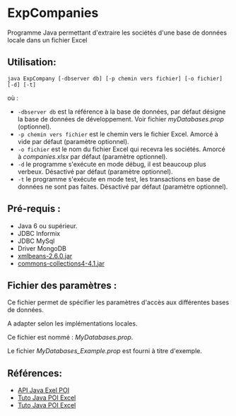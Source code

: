 # ExpCompanies
Programme Java permettant d'extraire les sociétés d'une base de données locale dans un fichier Excel

## Utilisation:
```
java ExpCompany [-dbserver db] [-p chemin vers fichier] [-o fichier] [-d] [-t] 
```
où :
* ```-dbserver db``` est la référence à la base de données, par défaut désigne la base de données de développement. Voir fichier *myDatabases.prop* (optionnel).
* ```-p chemin vers fichier``` est le chemin vers le fichier Excel. Amorcé à vide par défaut (paramètre optionnel).
* ```-o fichier``` est le nom du fichier Excel qui recevra les sociétés. Amorcé à *companies.xlsx* par défaut (paramètre optionnel).
* ```-d``` le programme s'exécute en mode débug, il est beaucoup plus verbeux. Désactivé par défaut (paramètre optionnel).
* ```-t``` le programme s'exécute en mode test, les transactions en base de données ne sont pas faites. Désactivé par défaut (paramètre optionnel).

## Pré-requis :
- Java 6 ou supérieur.
- JDBC Informix
- JDBC MySql
- Driver MongoDB
- [xmlbeans-2.6.0.jar](https://xmlbeans.apache.org/)
- [commons-collections4-4.1.jar](https://commons.apache.org/proper/commons-collections/download_collections.cgi)

## Fichier des paramètres : 

Ce fichier permet de spécifier les paramètres d'accès aux différentes bases de données.

A adapter selon les implémentations locales.

Ce fichier est nommé : *MyDatabases.prop*.

Le fichier *MyDatabases_Example.prop* est fourni à titre d'exemple.

## Références:

- [API Java Exel POI](http://poi.apache.org/download.html)
- [Tuto Java POI Excel](http://thierry-leriche-dessirier.developpez.com/tutoriels/java/charger-modifier-donnees-excel-2010-5-minutes/)
- [Tuto Java POI Excel](http://jmdoudoux.developpez.com/cours/developpons/java/chap-generation-documents.php)
